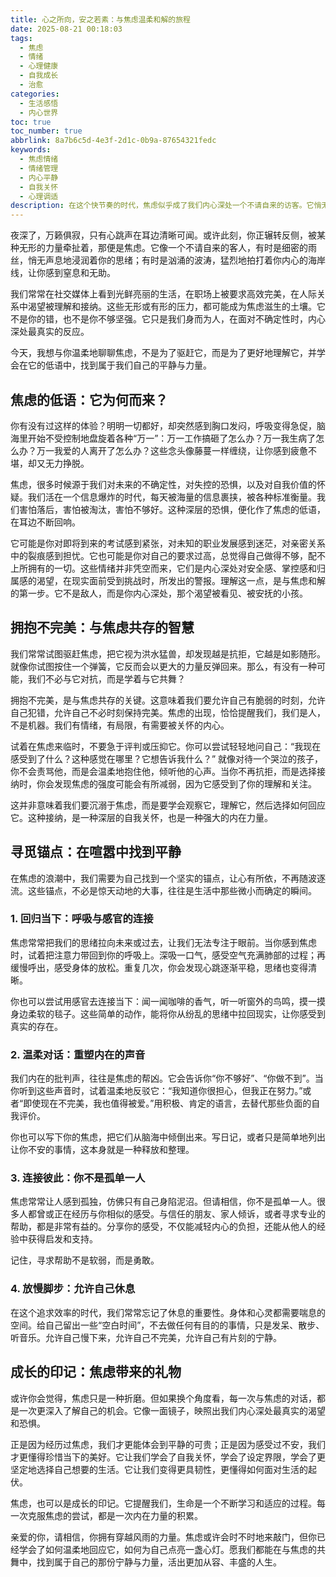 ```yaml
---
title: 心之所向，安之若素：与焦虑温柔和解的旅程
date: 2025-08-21 00:18:03
tags:
  - 焦虑
  - 情绪
  - 心理健康
  - 自我成长
  - 治愈
categories:
  - 生活感悟
  - 内心世界
toc: true
toc_number: true
abbrlink: 8a7b6c5d-4e3f-2d1c-0b9a-87654321fedc
keywords:
  - 焦虑情绪
  - 情绪管理
  - 内心平静
  - 自我关怀
  - 心理调适
description: 在这个快节奏的时代，焦虑似乎成了我们内心深处一个不请自来的访客。它悄无声息地潜入，有时是细密的雨丝，有时是汹涌的波涛，搅动着我们的平静。这篇文章，想与你一同探索焦虑的本质，学会如何温柔地与它共处，并在不安中寻觅到属于自己的那份宁静与力量。
---
```


夜深了，万籁俱寂，只有心跳声在耳边清晰可闻。或许此刻，你正辗转反侧，被某种无形的力量牵扯着，那便是焦虑。它像一个不请自来的客人，有时是细密的雨丝，悄无声息地浸润着你的思绪；有时是汹涌的波涛，猛烈地拍打着你内心的海岸线，让你感到窒息和无助。

我们常常在社交媒体上看到光鲜亮丽的生活，在职场上被要求高效完美，在人际关系中渴望被理解和接纳。这些无形或有形的压力，都可能成为焦虑滋生的土壤。它不是你的错，也不是你不够坚强。它只是我们身而为人，在面对不确定性时，内心深处最真实的反应。

今天，我想与你温柔地聊聊焦虑，不是为了驱赶它，而是为了更好地理解它，并学会在它的低语中，找到属于我们自己的平静与力量。

## 焦虑的低语：它为何而来？

你有没有过这样的体验？明明一切都好，却突然感到胸口发闷，呼吸变得急促，脑海里开始不受控制地盘旋着各种“万一”：万一工作搞砸了怎么办？万一我生病了怎么办？万一我爱的人离开了怎么办？这些念头像藤蔓一样缠绕，让你感到疲惫不堪，却又无力挣脱。

焦虑，很多时候源于我们对未来的不确定性，对失控的恐惧，以及对自我价值的怀疑。我们活在一个信息爆炸的时代，每天被海量的信息裹挟，被各种标准衡量。我们害怕落后，害怕被淘汰，害怕不够好。这种深层的恐惧，便化作了焦虑的低语，在耳边不断回响。

它可能是你对即将到来的考试感到紧张，对未知的职业发展感到迷茫，对亲密关系中的裂痕感到担忧。它也可能是你对自己的要求过高，总觉得自己做得不够，配不上所拥有的一切。这些情绪并非凭空而来，它们是内心深处对安全感、掌控感和归属感的渴望，在现实面前受到挑战时，所发出的警报。理解这一点，是与焦虑和解的第一步。它不是敌人，而是你内心深处，那个渴望被看见、被安抚的小孩。

## 拥抱不完美：与焦虑共存的智慧

我们常常试图驱赶焦虑，把它视为洪水猛兽，却发现越是抗拒，它越是如影随形。就像你试图按住一个弹簧，它反而会以更大的力量反弹回来。那么，有没有一种可能，我们不必与它对抗，而是学着与它共舞？

拥抱不完美，是与焦虑共存的关键。这意味着我们要允许自己有脆弱的时刻，允许自己犯错，允许自己不必时刻保持完美。焦虑的出现，恰恰提醒我们，我们是人，不是机器。我们有情绪，有局限，有需要被关怀的内心。

试着在焦虑来临时，不要急于评判或压抑它。你可以尝试轻轻地问自己：“我现在感受到了什么？这种感觉在哪里？它想告诉我什么？” 就像对待一个哭泣的孩子，你不会责骂他，而是会温柔地抱住他，倾听他的心声。当你不再抗拒，而是选择接纳时，你会发现焦虑的强度可能会有所减弱，因为它感受到了你的理解和关注。

这并非意味着我们要沉溺于焦虑，而是要学会观察它，理解它，然后选择如何回应它。这种接纳，是一种深层的自我关怀，也是一种强大的内在力量。

## 寻觅锚点：在喧嚣中找到平静

在焦虑的浪潮中，我们需要为自己找到一个坚实的锚点，让心有所依，不再随波逐流。这些锚点，不必是惊天动地的大事，往往是生活中那些微小而确定的瞬间。

### 1. 回归当下：呼吸与感官的连接

焦虑常常把我们的思绪拉向未来或过去，让我们无法专注于眼前。当你感到焦虑时，试着把注意力带回到你的呼吸上。深吸一口气，感受空气充满肺部的过程；再缓慢呼出，感受身体的放松。重复几次，你会发现心跳逐渐平稳，思绪也变得清晰。

你也可以尝试用感官去连接当下：闻一闻咖啡的香气，听一听窗外的鸟鸣，摸一摸身边柔软的毯子。这些简单的动作，能将你从纷乱的思绪中拉回现实，让你感受到真实的存在。

### 2. 温柔对话：重塑内在的声音

我们内在的批判声，往往是焦虑的帮凶。它会告诉你“你不够好”、“你做不到”。当你听到这些声音时，试着温柔地反驳它：“我知道你很担心，但我正在努力。”或者“即使现在不完美，我也值得被爱。”用积极、肯定的语言，去替代那些负面的自我评价。

你也可以写下你的焦虑，把它们从脑海中倾倒出来。写日记，或者只是简单地列出让你不安的事情，这本身就是一种释放和整理。

### 3. 连接彼此：你不是孤单一人

焦虑常常让人感到孤独，仿佛只有自己身陷泥沼。但请相信，你不是孤单一人。很多人都曾或正在经历与你相似的感受。与信任的朋友、家人倾诉，或者寻求专业的帮助，都是非常有益的。分享你的感受，不仅能减轻内心的负担，还能从他人的经验中获得启发和支持。

记住，寻求帮助不是软弱，而是勇敢。

### 4. 放慢脚步：允许自己休息

在这个追求效率的时代，我们常常忘记了休息的重要性。身体和心灵都需要喘息的空间。给自己留出一些“空白时间”，不去做任何有目的的事情，只是发呆、散步、听音乐。允许自己慢下来，允许自己不完美，允许自己有片刻的宁静。

## 成长的印记：焦虑带来的礼物

或许你会觉得，焦虑只是一种折磨。但如果换个角度看，每一次与焦虑的对话，都是一次更深入了解自己的机会。它像一面镜子，映照出我们内心深处最真实的渴望和恐惧。

正是因为经历过焦虑，我们才更能体会到平静的可贵；正是因为感受过不安，我们才更懂得珍惜当下的美好。它让我们学会了自我关怀，学会了设定界限，学会了更坚定地选择自己想要的生活。它让我们变得更具韧性，更懂得如何面对生活的起伏。

焦虑，也可以是成长的印记。它提醒我们，生命是一个不断学习和适应的过程。每一次克服焦虑的尝试，都是一次内在力量的积累。

亲爱的你，请相信，你拥有穿越风雨的力量。焦虑或许会时不时地来敲门，但你已经学会了如何温柔地回应它，如何为自己点亮一盏心灯。愿我们都能在与焦虑的共舞中，找到属于自己的那份宁静与力量，活出更加从容、丰盛的人生。